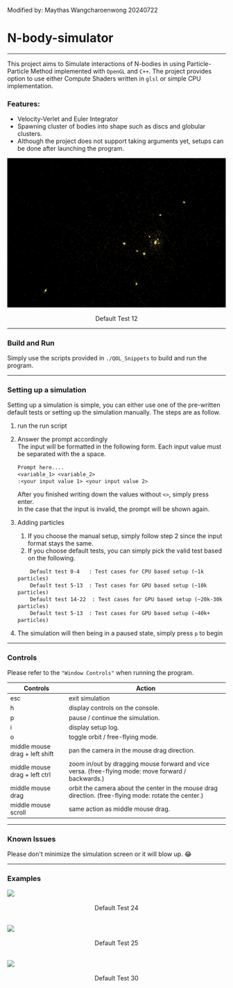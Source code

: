 Modified by: Maythas Wangcharoenwong 20240722
# N-body-simulator
----------
This project aims to Simulate interactions of N-bodies in using Particle-Particle Method implemented with `OpenGL` and `C++`. The project provides option to use either Compute Shaders written in `glsl` or simple CPU implementation.

### Features:
- Velocity-Verlet and Euler Integrator
- Spawning cluster of bodies into shape such as discs and globular clusters.
- Although the project does not support taking arguments yet, setups can be done after launching the program.

![](images/default_12.gif)
<div align="center">
Default Test 12 
</div>

----------
### Build and Run
Simply use the scripts provided in `./QOL_Snippets` to build and run the program.

----------
### Setting up a simulation
Setting up a simulation is simple, you can either use one of the pre-written default tests or setting up the simulation manually. The steps are as follow.
1. run the run script
2. Answer the prompt accordingly <br>
    The input will be formatted in the following form. Each input value must be separated with the a space.
    ```
    Prompt here....
    <variable_1> <variable_2>
    :<your input value 1> <your input value 2> 
    ```
    After you finished writing down the values without `<>`, simply press enter.<br>
    In the case that the input is invalid, the prompt will be shown again.
    
3. Adding particles
   1. If you choose the manual setup, simply follow step 2 since the input format stays the same.
   2. If you choose default tests, you can simply pick the valid test based on the following. 
        
    ```
        Default test 0-4   : Test cases for CPU based setup (~1k particles)
        Default test 5-13  : Test cases for GPU based setup (~10k particles)
        Default test 14-22  : Test cases for GPU based setup (~20k-30k particles)
        Default test 5-13  : Test cases for GPU based setup (~40k+ particles)
    ```
4. The simulation will then being in a paused state, simply press `p` to begin

----------
### Controls
Please refer to the `"Window Controls"` when running the program.

|Controls|Action|
|-------------------------------|-------------------------------------------------------------------------------------------------------|
|esc                            | exit simulation                                                                                       |
|h                              | display controls on the console.                                                                      |
|p                              | pause / continue the simulation.                                                                      |
|i                              | display setup log.                                                                                    |
|o                              | toggle orbit / free-flying mode.                                                                      |
|middle mouse drag + left shift | pan the camera in the mouse drag direction.                                                           |
|middle mouse drag + left ctrl  | zoom in/out by dragging mouse forward and vice versa. (free-flying mode: move forward / backwards.)   |
|middle mouse drag              | orbit the camera about the center in the mouse drag direction. (free-flying mode: rotate the center.) |
|middle mouse scroll            | same action as middle mouse drag.                                                                     |
----------
### Known Issues
Please don't minimize the simulation screen or it will blow up. 😂

----------
### Examples 

![](images/default_24.gif)
<div align="center">
Default Test 24 
</div>
<br>

![](images/default_25.gif)
<div align="center">
Default Test 25
</div>
<br>

![](images/default_30.gif)
<div align="center">
Default Test 30 
</div>